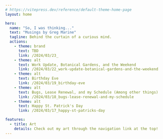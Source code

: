 ```yaml
---
# https://vitepress.dev/reference/default-theme-home-page
layout: home

hero:
  name: "So, I was thinking..."
  text: "Musings by Greg Marine"
  tagline: Behind the curtain of a curious mind.
  actions:
    - theme: brand
      text: TBD
      link: /2024/03/23_
    - theme: alt
      text: Work Update, Botanical Gardens, and the Weekend
      link: /2024/03/22_work-update-botanical-gardens-and-the-weekend
    - theme: alt
      text: Birthday Eve
      link: /2024/03/19_birthday-eve
    - theme: alt
      text: Bugs, Lease Renewal, and my Schedule (Among other things)
      link: /2024/03/18_bugs-lease-renewal-and-my-schedule
    - theme: alt
      text: Happy St. Patrick's Day
      link: /2024/03/17_happy-st-patricks-day

features:
  - title: Art
    details: Check out my art through the navigation link at the top!
---
```


